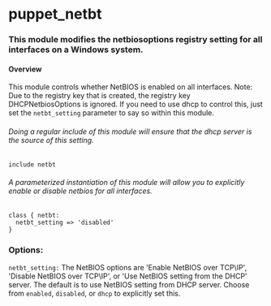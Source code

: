 # puppet_netbt

### This module modifies the netbiosoptions registry setting for all interfaces on a Windows system.

#### Overview
This module controls whether NetBIOS is enabled on all interfaces. Note: Due to the registry key that is created, the registry key DHCPNetbiosOptions is ignored. If you need to use dhcp to control this, just set the `netbt_setting` parameter to say so within this module.

###### Doing a regular include of this module will ensure that the dhcp server is the source of this setting.

```puppet
include netbt
```

###### A parameterized instantiation of this module will allow you to explicitly enable or disable netbios for all interfaces.

```puppet
class { netbt:
  netbt_setting => 'disabled'
}
```

### Options:

`netbt_setting:`
The NetBIOS options are 'Enable NetBIOS over TCP\IP', 'Disable NetBIOS over TCP\IP', or 'Use NetBIOS setting from the DHCP' server. The default is to use NetBIOS setting from DHCP server. Choose from `enabled`, `disabled`, or `dhcp` to explicitly set this.

